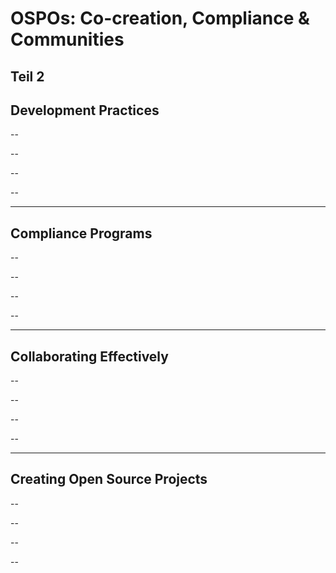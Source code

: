 # OSPOs: Co-creation, Compliance & Communities
Teil 2
---
Development Practices
--

--

--

--

--

---
Compliance Programs
--

--

--

--

--

---
Collaborating Effectively
--

--

--

--

--

---
Creating Open Source Projects
--

--

--

--

--
